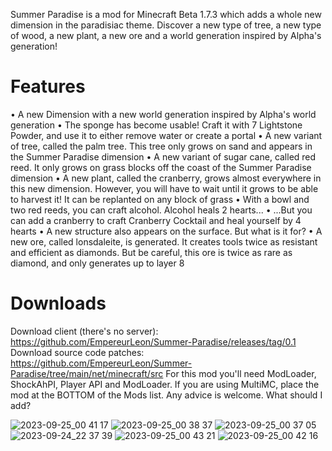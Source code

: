 Summer Paradise is a mod for Minecraft Beta 1.7.3 which adds a whole new dimension in the paradisiac theme. Discover a new type of tree, a new type of wood, a new plant, a new ore and a world generation inspired by Alpha's generation!

# Features
•   A new Dimension with a new world generation inspired by Alpha's world generation
•   The sponge has become usable! Craft it with 7 Lightstone Powder, and use it to either remove water or create a portal
•   A new variant of tree, called the palm tree. This tree only grows on sand and appears in the Summer Paradise dimension
•   A new variant of sugar cane, called red reed. It only grows on grass blocks off the coast of the Summer Paradise dimension
•   A new plant, called the cranberry, grows almost everywhere in this new dimension. 
    However, you will have to wait until it grows to be able to harvest it! It can be replanted on any block of grass
•   With a bowl and two red reeds, you can craft alcohol. Alcohol heals 2 hearts...
•   ...But you can add a cranberry to craft Cranberry Cocktail and heal yourself by 4 hearts
•   A new structure also appears on the surface. But what is it for?
•   A new ore, called lonsdaleite, is generated. It creates tools twice as resistant and efficient as diamonds. 
    But be careful, this ore is twice as rare as diamond, and only generates up to layer 8

# Downloads
Download client (there's no server): https://github.com/EmpereurLeon/Summer-Paradise/releases/tag/0.1
Download source code patches: https://github.com/EmpereurLeon/Summer-Paradise/tree/main/net/minecraft/src
For this mod you'll need ModLoader, ShockAhPI, Player API and ModLoader. If you are using MultiMC, place the mod at the BOTTOM of the Mods list.
Any advice is welcome. What should I add?

![2023-09-25_00 41 17](https://github.com/EmpereurLeon/Summer-Paradise/assets/111201150/a826fd05-b3e5-4aac-be94-39c51fda47c9)
![2023-09-25_00 38 37](https://github.com/EmpereurLeon/Summer-Paradise/assets/111201150/8405064d-00b3-4dce-91ec-842b52711d2b)
![2023-09-25_00 37 05](https://github.com/EmpereurLeon/Summer-Paradise/assets/111201150/3621e28b-d0f6-43b5-8e1d-05ea84c16e4f)
![2023-09-24_22 37 39](https://github.com/EmpereurLeon/Summer-Paradise/assets/111201150/76b71def-eb02-4cb0-8ee5-ec0badcef051)
![2023-09-25_00 43 21](https://github.com/EmpereurLeon/Summer-Paradise/assets/111201150/a6b8e98e-aa74-49d6-8f8e-01845bf2d4d3)
![2023-09-25_00 42 16](https://github.com/EmpereurLeon/Summer-Paradise/assets/111201150/70639ca2-57e2-4061-b5b6-638cf3288eaf)
